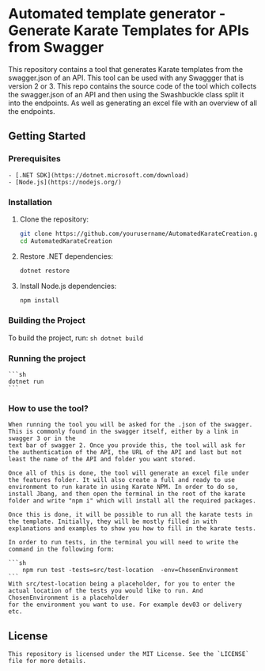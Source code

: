 # Automated template generator - Generate Karate Templates for APIs from Swagger

This repository contains a tool that generates Karate templates from the swagger.json of an API. This tool can be used with any Swaggger that is version 2 or 3. 
This repo contains the source code of the tool which collects the swagger.json of an API and then using the Swashbuckle class split it into the endpoints.
As well as generating an excel file with an overview of all the endpoints.

## Getting Started

### Prerequisites

    - [.NET SDK](https://dotnet.microsoft.com/download)
    - [Node.js](https://nodejs.org/)

### Installation

1. Clone the repository:
    ```sh
    git clone https://github.com/yourusername/AutomatedKarateCreation.git
    cd AutomatedKarateCreation
    ```

2. Restore .NET dependencies:
    ```sh
    dotnet restore
    ```

3. Install Node.js dependencies:
    ```sh
    npm install
    ```

### Building the Project

To build the project, run:
    ```sh
    dotnet build
    ```
### Running the project
    ```sh
    dotnet run
    ```

### How to use the tool?

    When running the tool you will be asked for the .json of the swagger. This is commonly found in the swagger itself, either by a link in swagger 3 or in the 
    text bar of swagger 2. Once you provide this, the tool will ask for the authentication of the API, the URL of the API and last but not least the name of the API and folder you want stored.

    Once all of this is done, the tool will generate an excel file under the features folder. It will also create a full and ready to use environment to run karate in using Karate NPM. In order to do so, install Jbang, and then open the terminal in the root of the karate folder and write "npm i" which will install all the required packages.

    Once this is done, it will be possible to run all the karate tests in the template. Initially, they will be mostly filled in with explanations and examples to show you how to fill in the karate tests. 

    In order to run tests, in the terminal you will need to write the command in the following form:

    ```sh
        npm run test -tests=src/test-location  -env=ChosenEnvironment
    ```
    With src/test-location being a placeholder, for you to enter the actual location of the tests you would like to run. And ChosenEnvironment is a placeholder
    for the environment you want to use. For example dev03 or delivery etc.

## License

    This repository is licensed under the MIT License. See the `LICENSE` file for more details.
